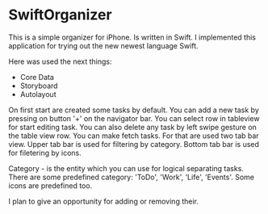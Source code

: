 # SwiftOrganizer
This is a simple organizer for iPhone. 
Is written in Swift.
I implemented this application for trying out the new newest language Swift.  

Here was used the next things:
- Core Data
- Storyboard
- Autolayout

On first start are created some tasks by default. 
You can add a new task by pressing on button '+' on the navigator bar. 
You can select row in tableview for start editing task. 
You can also delete any task by left swipe gesture on the table view row. 
You can make fetch tasks. For that are used two tab bar view. Upper tab bar is used 
for filtering by category. Bottom tab bar is used for filetering by icons.

Category - is the entity which you can use for logical separating tasks. 
There are some predefined category: 'ToDo', 'Work', 'Life', 'Events'.
Some icons are predefined too.

I plan to give an opportunity for adding or removing their.
